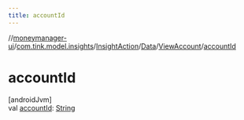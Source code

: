 ```yaml
---
title: accountId
---
```

//[moneymanager-ui](../../../../../index.html)/[com.tink.model.insights](../../../index.html)/[InsightAction](../../index.html)/[Data](../index.html)/[ViewAccount](index.html)/[accountId](account-id.html)



# accountId



[androidJvm]\
val [accountId](account-id.html): [String](https://kotlinlang.org/api/latest/jvm/stdlib/kotlin/-string/index.html)




